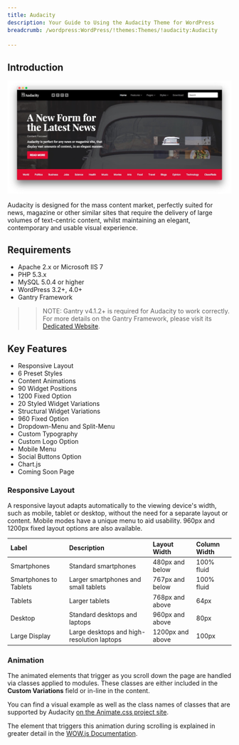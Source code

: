 ```yaml
---
title: Audacity
description: Your Guide to Using the Audacity Theme for WordPress
breadcrumb: /wordpress:WordPress/!themes:Themes/!audacity:Audacity

---
```


Introduction
-----

![Audacity](assets/audacity.jpeg)

Audacity is designed for the mass content market, perfectly suited for news, magazine or other similar sites that require the delivery of large volumes of text-centric content, whilst maintaining an elegant, contemporary and usable visual experience.

Requirements
-----

* Apache 2.x or Microsoft IIS 7
* PHP 5.3.x
* MySQL 5.0.4 or higher
* WordPress 3.2+, 4.0+
* Gantry Framework

>> NOTE: Gantry v4.1.2+ is required for Audacity to work correctly. For more details on the Gantry Framework, please visit its [Dedicated Website](http://www.gantry-framework.org/).

Key Features
-----

* Responsive Layout
* 6 Preset Styles
* Content Animations
* 90 Widget Positions
* 1200 Fixed Option
* 20 Styled Widget Variations
* Structural Widget Variations
* 960 Fixed Option
* Dropdown-Menu and Split-Menu
* Custom Typography
* Custom Logo Option
* Mobile Menu
* Social Buttons Option
* Chart.js
* Coming Soon Page

### Responsive Layout

A responsive layout adapts automatically to the viewing device's width, such as mobile, tablet or desktop, without the need for a separate layout or content. Mobile modes have a unique menu to aid usability. 960px and 1200px fixed layout options are also available.

| Label                  | Description                                | Layout Width     | Column Width |
| :----------            | :----------                                | :----------      | :----------  |
| Smartphones            | Standard smartphones                       | 480px and below  | 100% fluid   |
| Smartphones to Tablets | Larger smartphones and small tablets       | 767px and below  | 100% fluid   |
| Tablets                | Larger tablets                             | 768px and above  | 64px         |
| Desktop                | Standard desktops and laptops              | 960px and above  | 80px         |
| Large Display          | Large desktops and high-resolution laptops | 1200px and above | 100px        |

### Animation

The animated elements that trigger as you scroll down the page are handled via classes applied to modules. These classes are either included in the **Custom Variations** field or in-line in the content.

You can find a visual example as well as the class names of classes that are supported by Audacity [on the Animate.css project site](http://daneden.github.io/animate.css/).

The element that triggers this animation during scrolling is explained in greater detail in the [WOW.js Documentation](http://mynameismatthieu.com/WOW/docs.html).
